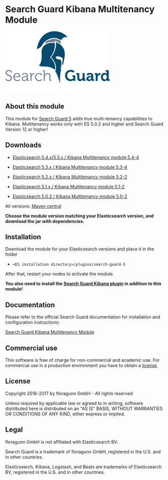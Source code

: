 # Search Guard Kibana Multitenancy Module

![Logo](https://raw.githubusercontent.com/floragunncom/sg-assets/master/logo/sg_dlic_small.png) 

## About this module
This module for [Search Guard 5](https://github.com/floragunncom/search-guard) adds true multi-tenancy capabilities to Kibana.
Multitenancy works only with ES 5.0.2 and higher and Search Guard Version 12 or higher!


## Downloads

* [Elasticsearch 5.4.x/5.5.x / Kibana Multitenancy module 5.4-4](http://search.maven.org/remotecontent?filepath=com/floragunn/dlic-search-guard-module-kibana-multitenancy/5.4-4/dlic-search-guard-module-kibana-multitenancy-5.4-4-jar-with-dependencies.jar)

* [Elasticsearch 5.3.x / Kibana Multitenancy module 5.3-4](http://search.maven.org/remotecontent?filepath=com/floragunn/dlic-search-guard-module-kibana-multitenancy/5.3-4/dlic-search-guard-module-kibana-multitenancy-5.3-4-jar-with-dependencies.jar)

* [Elasticsearch 5.2.x / Kibana Multitenancy module 5.2-2](http://search.maven.org/remotecontent?filepath=com/floragunn/dlic-search-guard-module-kibana-multitenancy/5.2-2/dlic-search-guard-module-kibana-multitenancy-5.2-2-jar-with-dependencies.jar)

* [Elasticsearch 5.1.x / Kibana Multitenancy module 5.1-2](http://search.maven.org/remotecontent?filepath=com/floragunn/dlic-search-guard-module-kibana-multitenancy/5.1-2/dlic-search-guard-module-kibana-multitenancy-5.1-2-jar-with-dependencies.jar)

* [Elasticsearch 5.0.2 / Kibana Multitenancy module 5.0-2](http://search.maven.org/remotecontent?filepath=com/floragunn/dlic-search-guard-module-kibana-multitenancy/5.0-2/dlic-search-guard-module-kibana-multitenancy-5.0-2-jar-with-dependencies.jar)

All versions:
[Maven central](http://search.maven.org/#search%7Cgav%7C1%7Cg%3A%22com.floragunn%22%20AND%20a%3A%22dlic-search-guard-module-kibana-multitenancy%22)

**Choose the module version matching your Elasticsearch version, and download the jar with dependencies.**

## Installation

Download the module for your Elasticsearch versions and place it in the folder

* `<ES installation directory>/plugins/search-guard-5`

After that, restart your nodes to activate the module.

**You also need to install the [Search Guard Kibana plugin](https://github.com/floragunncom/search-guard-kibana-plugin) in addition to this module!**

## Documentation

Please refer to the official Search Guard documentation for installation and configuration instructions:

[Search Guard Kibana Multitenancy Module](https://github.com/floragunncom/search-guard-docs/blob/master/multitenancy.md)

## Commercial use
This software is free of charge for non-commercial and academic use. For commercial use in a production environment you have to obtain a [license](https://floragunn.com/searchguard/searchguard-license-support/). 

## License
Copyright 2016-2017 by floragunn GmbH - All rights reserved 

Unless required by applicable law or agreed to in writing, software
distributed here is distributed on an "AS IS" BASIS,
WITHOUT WARRANTIES OR CONDITIONS OF ANY KIND, either express or implied.

## Legal
floragunn GmbH is not affiliated with Elasticsearch BV.

Search Guard is a trademark of floragunn GmbH, registered in the U.S. and in other countries.

Elasticsearch, Kibana, Logstash, and Beats are trademarks of Elasticsearch BV, registered in the U.S. and in other countries.
